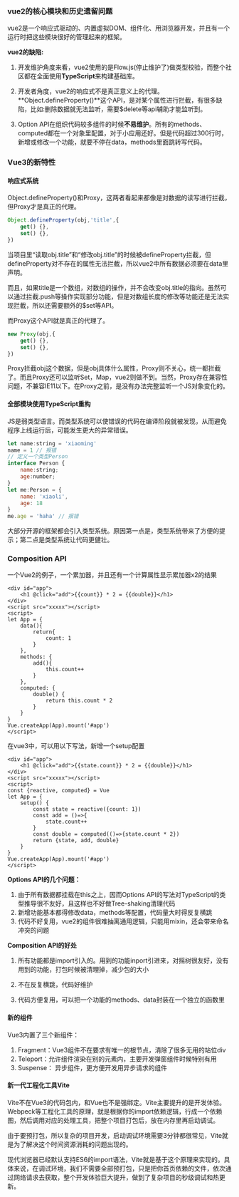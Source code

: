 ### vue2的核心模块和历史遗留问题

vue2是一个响应式驱动的、内置虚拟DOM、组件化、用浏览器开发，并且有一个运行时把这些模块很好的管理起来的框架。

**vue2的缺陷:**

1. 开发维护角度来看，vue2使用的是Flow.js(停止维护了)做类型校验，而整个社区都在全面使用**TypeScript**来构建基础库。

2. 开发者角度，vue2的响应式不是真正意义上的代理。**Object.defineProperty()**这个API，是对某个属性进行拦截，有很多缺陷，比如:删除数据就无法监听，需要$delete等api辅助才能监听到。
3. Option API在组织代码较多组件的时候**不易维护**。所有的methods、computed都在一个对象里配置，对于小应用还好。但是代码超过300行时，新增或修改一个功能，就要不停在data，methods里面跳转写代码。



### Vue3的新特性

#### 响应式系统

Object.defineProperty()和Proxy，这两者看起来都像是对数据的读写进行拦截，但Proxy才是真正的代理。

```js
Object.defineProperty(obj,'title',{
    get() {},
    set() {},
})
```

当项目里“读取obj.title”和“修改obj.title”的时候被defineProperty拦截，但defineProperty对不存在的属性无法拦截，所以vue2中所有数据必须要在data里声明。

而且，如果title是一个数组，对数组的操作，并不会改变obj.title的指向。虽然可以通过拦截.push等操作实现部分功能，但是对数组长度的修改等功能还是无法实现拦截，所以还需要额外的$set等API。

而Proxy这个API就是真正的代理了。

```js
new Proxy(obj,{
    get() {},
    set() {},
})
```

Proxy拦截obj这个数据，但是obj具体什么属性，Proxy则不关心，统一都拦截了。而且Proxy还可以监听Set，Map，vue2则做不到。当然，Proxy存在兼容性问题，不兼容IE11以下。在Proxy之前，是没有办法完整监听一个JS对象变化的。



#### 全部模块使用TypeScript重构

JS是弱类型语言。而类型系统可以使错误的代码在编译阶段就被发现，从而避免程序上线运行后，可能发生更大的异常错误。

```js
let name:string = 'xiaoming'
name = 1 // 报错
// 定义一个类型Person
interface Person {
	name:string;
    age:number;
}
let me:Person = {
    name: 'xiaoli',
    age: 18
}
me.age = 'haha' // 报错
```

大部分开源的框架都会引入类型系统。原因第一点是，类型系统带来了方便的提示；第二点是类型系统让代码更健壮。



### Composition API

一个Vue2的例子，一个累加器，并且还有一个计算属性显示累加器x2的结果

```vue
<div id="app">
    <h1 @click="add">{{count}} * 2 = {{double}}</h1>
</div>
<script src="xxxxx"></script>
<script>
let App = {
    data(){
        return{
            count: 1
        }
    },
    methods: {
        add(){
            this.count++
        }
    },
    computed: {
        double() {
            return this.count * 2
        }
    }
}
Vue.createApp(App).mount('#app')
</script>
```

在vue3中，可以用以下写法，新增一个setup配置

```vue
<div id="app">
    <h1 @click="add">{{state.count}} * 2 = {{double}}</h1>
</div>
<script src="xxxxx"></script>
<script>
const {reactive, computed} = Vue
let App = {
    setup() {
		const state = reactive({count: 1})
        const add = ()=>{
            state.count++
        }
        const double = computed(()=>{state.count * 2})
        return {state, add, double}
    }
}
Vue.createApp(App).mount('#app')
</script>
```

**Options API的几个问题：**

1. 由于所有数据都挂载在this之上，因而Options API的写法对TypeScript的类型推导很不友好，且这样也不好做Tree-shaking清理代码
2. 新增功能基本都得修改data，methods等配置，代码量大时得反复横跳
3. 代码不好复用，vue2的组件很难抽离通用逻辑，只能用mixin，还会带来命名冲突的问题



**Composition API的好处**

1. 所有功能都是import引入的。用到的功能inport引进来，对摇树很友好，没有用到的功能，打包时候被清理掉，减少包的大小

2. 不在反复横跳，代码好维护

3. 代码方便复用，可以把一个功能的methods、data封装在一个独立的函数里

   

#### 新的组件

Vue3内置了三个新组件：

1. Fragment：Vue3组件不在要求有唯一的根节点，清除了很多无用的站位div
2. Teleport：允许组件渲染在别的元素内，主要开发弹窗组件时候特别有用
3. Suspense： 异步组件，更方便开发用异步请求的组件



#### 新一代工程化工具Vite

Vite不在Vue3的代码包内，和Vue也不是强绑定。Vite主要提升的是开发体验。Webpeck等工程化工具的原理，就是根据你的import依赖逻辑，行成一个依赖图，然后调用对应的处理工具，把整个项目打包后，放在内存里再启动调试。

由于要预打包，所以复杂的项目开发，启动调试环境需要3分钟都很常见，Vite就是为了解决这个时间资源消耗的问题出现的。

现代浏览器已经默认支持ES6的import语法，Vite就是基于这个原理来实现的。具体来说，在调试环境，我们不需要全部预打包，只是把你首页依赖的文件，依次通过网络请求去获取，整个开发体验巨大提升，做到了复杂项目的秒级调试和热更新。



